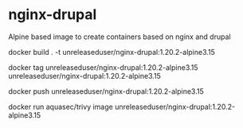 # nginx-drupal
Alpine based image to create containers based on nginx and drupal


docker build . -t unreleaseduser/nginx-drupal:1.20.2-alpine3.15 

docker tag unreleaseduser/nginx-drupal:1.20.2-alpine3.15 unreleaseduser/nginx-drupal:1.20.2-alpine3.15

docker push unreleaseduser/nginx-drupal:1.20.2-alpine3.15

docker run aquasec/trivy image unreleaseduser/nginx-drupal:1.20.2-alpine3.15 